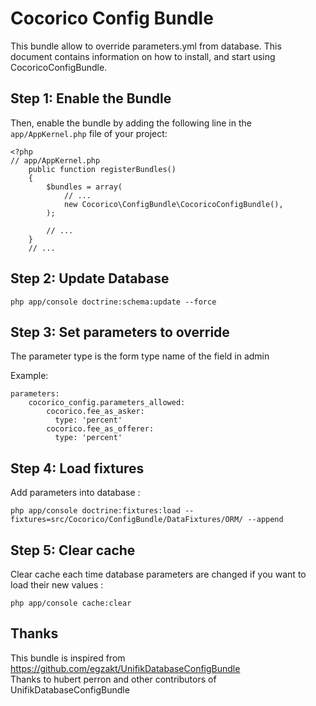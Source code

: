 Cocorico Config Bundle
========================

This bundle allow to override parameters.yml from database.
This document contains information on how to install, and start using CocoricoConfigBundle.

Step 1: Enable the Bundle
-------------------------

Then, enable the bundle by adding the following line in the `app/AppKernel.php` file of your project:

    <?php
    // app/AppKernel.php
        public function registerBundles()
        {
            $bundles = array(
                // ...
                new Cocorico\ConfigBundle\CocoricoConfigBundle(),
            );
            
            // ...
        }
        // ...
    

Step 2: Update Database
-----------------------

    php app/console doctrine:schema:update --force
    


Step 3: Set parameters to override
-------------------------------------

The parameter type is the form type name of the field in admin

Example:
    
    parameters:
        cocorico_config.parameters_allowed:
            cocorico.fee_as_asker:
              type: 'percent'
            cocorico.fee_as_offerer:
              type: 'percent'
    
    
    
Step 4: Load fixtures
---------------------

Add parameters into database :

    php app/console doctrine:fixtures:load --fixtures=src/Cocorico/ConfigBundle/DataFixtures/ORM/ --append
    

Step 5: Clear cache
-------------------

Clear cache each time database parameters are changed if you want to load their new values :

    php app/console cache:clear
    
    
Thanks
------
This bundle is inspired from https://github.com/egzakt/UnifikDatabaseConfigBundle   
Thanks to hubert perron and other contributors of UnifikDatabaseConfigBundle
    